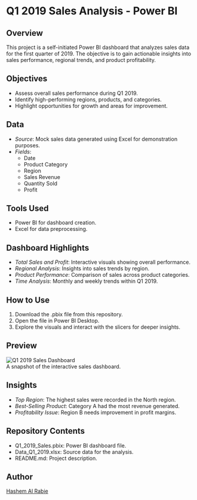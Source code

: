 # Q1 2019 Sales Analysis - Power BI

## Overview
This project is a self-initiated Power BI dashboard that analyzes sales data for the first quarter of 2019. The objective is to gain actionable insights into sales performance, regional trends, and product profitability.

## Objectives
- Assess overall sales performance during Q1 2019.
- Identify high-performing regions, products, and categories.
- Highlight opportunities for growth and areas for improvement.

## Data
- *Source*: Mock sales data generated using Excel for demonstration purposes.
- *Fields*:
  - Date
  - Product Category
  - Region
  - Sales Revenue
  - Quantity Sold
  - Profit

## Tools Used
- Power BI for dashboard creation.
- Excel for data preprocessing.

## Dashboard Highlights
- *Total Sales and Profit*: Interactive visuals showing overall performance.
- *Regional Analysis*: Insights into sales trends by region.
- *Product Performance*: Comparison of sales across product categories.
- *Time Analysis*: Monthly and weekly trends within Q1 2019.

## How to Use
1. Download the .pbix file from this repository.
2. Open the file in Power BI Desktop.
3. Explore the visuals and interact with the slicers for deeper insights.

## Preview
![Q1 2019 Sales Dashboard](Sales%20Q1.png)  
A snapshot of the interactive sales dashboard.

## Insights
- *Top Region*: The highest sales were recorded in the North region.
- *Best-Selling Product*: Category A had the most revenue generated.
- *Profitability Issue*: Region B needs improvement in profit margins.

## Repository Contents
- Q1_2019_Sales.pbix: Power BI dashboard file.
- Data_Q1_2019.xlsx: Source data for the analysis.
- README.md: Project description.

## Author
[Hashem Al Rabie](https://www.linkedin.com/in/hashemalrabiee)
